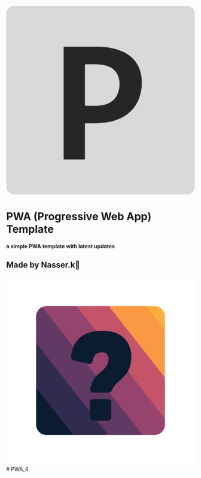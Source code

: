 ![Nasser image](./icons/splash.png)

#  PWA (Progressive Web App) Template

#### a simple PWA template with latest updates

##  Made by Nasser.k🥳


![Nasser image](./Nasser.svg)# PWA_4
